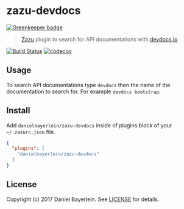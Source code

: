 # zazu-devdocs

[![Greenkeeper badge](https://badges.greenkeeper.io/danielbayerlein/zazu-devdocs.svg)](https://greenkeeper.io/)

> [Zazu](https://github.com/tinytacoteam/zazu) plugin to search for API documentations with [devdocs.io](https://devdocs.io/)

[![Build Status](https://travis-ci.org/danielbayerlein/zazu-devdocs.svg?branch=master)](https://travis-ci.org/danielbayerlein/zazu-devdocs)
[![codecov](https://codecov.io/gh/danielbayerlein/zazu-devdocs/branch/master/graph/badge.svg)](https://codecov.io/gh/danielbayerlein/zazu-devdocs)

## Usage

To search API documentations type `devdocs` then the name of the documentation to search for.
For example `devdocs bootstrap`.

## Install

Add `danielbayerlein/zazu-devdocs` inside of plugins block of your `~/.zazurc.json` file.

```json
{
  "plugins": [
    "danielbayerlein/zazu-devdocs"
  ]
}
```

## License

Copyright (c) 2017 Daniel Bayerlein. See [LICENSE](./LICENSE.md) for details.
